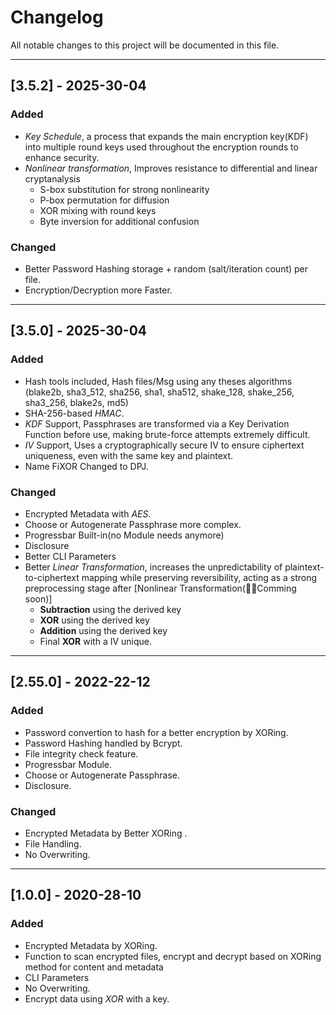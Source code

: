 # Changelog

All notable changes to this project will be documented in this file.

---

## [3.5.2] - 2025-30-04
### Added
- *Key Schedule*, a process that expands the main encryption key(KDF) into multiple round keys used throughout the encryption rounds to enhance security. 
- *Nonlinear transformation*, Improves resistance to differential and linear cryptanalysis
  - S-box substitution for strong nonlinearity
  - P-box permutation for diffusion
  - XOR mixing with round keys
  - Byte inversion for additional confusion
### Changed
- Better Password Hashing storage + random (salt/iteration count) per file.
- Encryption/Decryption more Faster.

---

## [3.5.0] - 2025-30-04
### Added
- Hash tools included, Hash files/Msg using any theses algorithms (blake2b, sha3_512, sha256, sha1, sha512, shake_128, shake_256, sha3_256, blake2s, md5)
- SHA-256-based *HMAC*.
- *KDF* Support, Passphrases are transformed via a Key Derivation Function before use, making brute-force attempts extremely difficult.
- *IV* Support, Uses a cryptographically secure IV to ensure ciphertext uniqueness, even with the same key and plaintext.
- Name FiXOR Changed to DPJ.
### Changed
- Encrypted Metadata with *AES*.
- Choose or Autogenerate Passphrase more complex.
- Progressbar Built-in(no Module needs anymore)
- Disclosure
- Better CLI Parameters
- Better *Linear Transformation*, increases the unpredictability of plaintext-to-ciphertext mapping while preserving reversibility, acting as a strong  preprocessing stage after [Nonlinear Transformation(🔧🧪Comming soon)]
  - **Subtraction** using the derived key
  - **XOR** using the derived key
  - **Addition** using the derived key
  - Final **XOR** with a IV unique.
---

## [2.55.0] - 2022-22-12
### Added
- Password convertion to hash for a better encryption by XORing.
- Password Hashing handled by Bcrypt.
- File integrity check feature.
- Progressbar Module.
- Choose or Autogenerate Passphrase.
- Disclosure.
### Changed
- Encrypted Metadata by Better XORing .
- File Handling.
- No Overwriting.
---

## [1.0.0] - 2020-28-10
### Added
- Encrypted Metadata by XORing.
- Function to scan encrypted files, encrypt and decrypt based on XORing method for content and metadata
- CLI Parameters 
- No Overwriting.
- Encrypt data using *XOR* with a key.